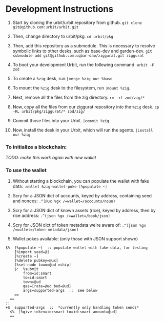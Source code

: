 # Development Instructions

1. Start by cloning the urbit/urbit repository from github.
`git clone git@github.com:urbit/urbit.git`

2. Then, change directory to urbit/pkg.
`cd urbit/pkg`

3. Then, add this repository as a submodule. This is necessary to resolve symbolic
links to other desks, such as base-dev and garden-dev.
`git submodule add git@github.com:uqbar-dao/ziggurat.git ziggurat`

4. To boot your development Urbit, run the following command:
`urbit -F zod`

5. To create a `%zig` desk, run
`|merge %zig our %base`

6. To mount the `%zig` desk to the filesystem, run
`|mount %zig`.

7. Next, remove all the files from the zig directory.
`rm -rf zod/zig/*`

8. Now, copy all the files from our ziggurat repository into the `%zig` desk.
`cp -RL urbit/pkg/ziggurat/* zod/zig/`

9. Commit those files into your Urbit.
`|commit %zig`

10. Now, install the desk in your Urbit, which will run the agents.
`|install our %zig`

### To initialize a blockchain:

*TODO: make this work again with new wallet*

### To use the wallet

1. Without starting a blockchain, you can populate the wallet with fake data:
`:wallet &zig-wallet-poke [%populate ~]`

2. Scry for a JSON dict of accounts, keyed by address, containing seed and nonces:
`.^(@ux %gx /=wallet=/accounts/noun)`

3. Scry for a JSON dict of known assets (rice), keyed by address, then by rice address:
`.^(json %gx /=wallet=/book/json)`

4. Scry for JSON dict of token metadata we're aware of:
`.^(json %gx /=wallet=/token-metadata/json)`

4. Wallet pokes available:
(only those with JSON support shown)
```
$%  [%populate ~]  :: populate wallet with fake data, for testing
    [%import seed=@]
    [%create ~]
    [%delete pubkey=@ux]
    [%set-node town=@ud =ship]
    $:  %submit
        from=id:smart
        to=id:smart
        town=@ud
        gas=[rate=@ud bud=@ud]
        args=supported-args  ::  see below
    ==
  ==
::
+$  supported-args  ::  *currently only handling token sends*
  $%  [%give token=id:smart to=id:smart amount=@ud]
  ==
```
